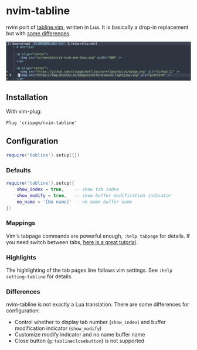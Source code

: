 # nvim-tabline

nvim port of [tabline.vim](https://github.com/mkitt/tabline.vim), written in Lua.
It is basically a drop-in replacement but with [some differences](#Differences).

![nvim-tabline-screenshots](screenshots/nvim-tabline.png)

## Installation

With vim-plug:

```viml
Plug 'crispgm/nvim-tabline'
```

## Configuration

```lua
require('tabline').setup({})
```

### Defaults

```lua
require('tabline').setup({
    show_index = true,    -- show tab index
    show_modify = true,   -- show buffer modification indicator
    no_name = '[No name]' -- no name buffer name
})
```

### Mappings

Vim's tabpage commands are powerful enough, `:help tabpage` for details.
If you need switch between tabs, [here is a great tutorial](https://superuser.com/questions/410982/in-vim-how-can-i-quickly-switch-between-tabs).

### Highlights

The highlighting of the tab pages line follows vim settings. See `:help setting-tabline` for details.

### Differences

nvim-tabline is not exactly a Lua translation. There are some differences for configuration:

- Control whether to display tab number (`show_index`) and buffer modification indicator (`show_modify`)
- Customize modify indicator and no name buffer name
- Close button (`g:tablineclosebutton`) is not supported
